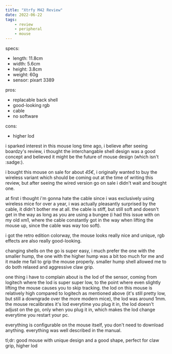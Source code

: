 ```yaml
---
title: "Xtrfy M42 Review"
date: 2022-06-22
tags: 
    - review
    - peripheral
    - mouse
---
```


specs:
- length: 11.8cm
- width: 5.6cm
- height: 3.8cm
- weight: 60g
- sensor: pixart 3389

pros:
- replacable back shell
- good-looking rgb
- cable
- no software

cons:
- higher lod

i sparked interest in this mouse long time ago, i believe after seeing boardzy's review, i thought the interchangable shell design was a good concept and believed it might be the future of mouse design (which isn't :sadge:).

i bought this mouse on sale for about *45€*, i originally wanted to buy the wireless variant which should be coming out at the time of writing this review, but after seeing the wired version go on sale i didn't wait and bought one.

at first i thought i'm gonna hate the cable since i was exclusively using wireless mice for over a year, i was actually pleasantly surprised by the cable, it didn't bother me at all. the cable is stiff, but still soft and doesn't get in the way as long as you are using a bungee (i had this issue with on my old xm1, where the cable constantly got in the way when lifting the mouse up, since the cable was way too soft).

i got the retro edition colorway, the mouse looks really nice and unique, rgb effects are also really good-looking.

changing shells on the go is super easy, i much prefer the one with the smaller hump, the one with the higher hump was a bit too much for me and it made me fail to grip the mouse properly. smaller hump shell allowed me to do both relaxed and aggressive claw grip. 

one thing i have to complain about is the lod of the sensor, coming from logitech where the lod is super super low, to the point where even slightly lifting the mouse causes you to skip tracking. the lod on this mouse is relatively high compared to logitech as mentioned above (it's still pretty low, but still a downgrade over the more modern mice), the lod was around 1mm. the mouse recalibrates it's lod everytime you plug it in, the lod doesn't adjust on the go, only when you plug it in, which makes the lod change everytime you restart your pc.

everything is configurable on the mouse itself, you don't need to download anything. everything was well described in the manual.

tl;dr: good mouse with unique design and a good shape, perfect for claw grip, higher lod
